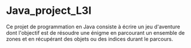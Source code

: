# Java_project_L3I
Ce projet de programmation en Java consiste à écrire un jeu d'aventure dont l'objectif est de résoudre une énigme en parcourant un ensemble de zones et en récupérant des objets ou des indices durant le parcours.
